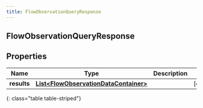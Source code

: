 ```yaml
---
title: FlowObservationQueryResponse
---
```

## FlowObservationQueryResponse


## Properties

| Name | Type | Description | Notes |
| ------------ | ------------- | ------------- | ------------- |
| **results** | <!----><!---->[**List&lt;FlowObservationDataContainer&gt;**](FlowObservationDataContainer.html)<!----> |  |  [optional] |
{: class="table table-striped"}



